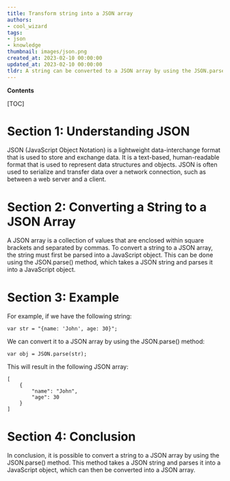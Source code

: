 ```yaml
---
title: Transform string into a JSON array
authors:
- cool_wizard
tags:
- json
- knowledge
thumbnail: images/json.png
created_at: 2023-02-10 00:00:00
updated_at: 2023-02-10 00:00:00
tldr: A string can be converted to a JSON array by using the JSON.parse() method.
---
```


**Contents**

[TOC]

# Section 1: Understanding JSON

JSON (JavaScript Object Notation) is a lightweight data-interchange format that is used to store and exchange data. It is a text-based, human-readable format that is used to represent data structures and objects. JSON is often used to serialize and transfer data over a network connection, such as between a web server and a client.

# Section 2: Converting a String to a JSON Array

A JSON array is a collection of values that are enclosed within square brackets and separated by commas. To convert a string to a JSON array, the string must first be parsed into a JavaScript object. This can be done using the JSON.parse() method, which takes a JSON string and parses it into a JavaScript object.

# Section 3: Example

For example, if we have the following string:

```
var str = "{name: 'John', age: 30}";
```

We can convert it to a JSON array by using the JSON.parse() method:

```
var obj = JSON.parse(str);
```

This will result in the following JSON array:

```
[
    {
        "name": "John",
        "age": 30
    }
]
```

# Section 4: Conclusion

In conclusion, it is possible to convert a string to a JSON array by using the JSON.parse() method. This method takes a JSON string and parses it into a JavaScript object, which can then be converted into a JSON array.
